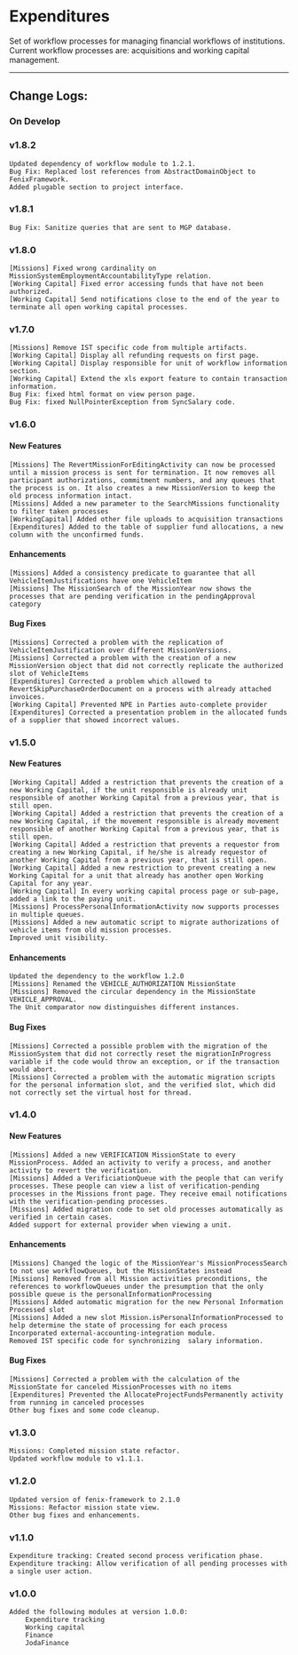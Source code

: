 # Expenditures


Set of workflow	processes for managing financial workflows of institutions.
Current	workflow processes are: acquisitions and working capital management.


---
## Change Logs:

### On Develop

### v1.8.2
    Updated dependency of workflow module to 1.2.1.
    Bug Fix: Replaced lost references from AbstractDomainObject to FenixFramework.
    Added plugable section to project interface.

### v1.8.1
    Bug Fix: Sanitize queries that are sent to MGP database.

### v1.8.0

    [Missions] Fixed wrong cardinality on MissionSystemEmploymentAccountabilityType relation.
    [Working Capital] Fixed error accessing funds that have not been authorized.
    [Working Capital] Send notifications close to the end of the year to terminate all open working capital processes.

### v1.7.0

    [Missions] Remove IST specific code from multiple artifacts.
    [Working Capital] Display all refunding requests on first page.
    [Working Capital] Display responsible for unit of workflow information section.
    [Working Capital] Extend the xls export feature to contain transaction information.
    Bug Fix: fixed html format on view person page.
    Bug Fix: fixed NullPointerException from SyncSalary code.

### v1.6.0

#### New Features

    [Missions] The RevertMissionForEditingActivity can now be processed until a mission process is sent for termination. It now removes all participant authorizations, commitment numbers, and any queues that the process is on. It also creates a new MissionVersion to keep the old process information intact.
    [Missions] Added a new parameter to the SearchMissions functionality to filter taken processes
    [WorkingCapital] Added other file uploads to acquisition transactions
    [Expenditures] Added to the table of supplier fund allocations, a new column with the unconfirmed funds.

#### Enhancements

    [Missions] Added a consistency predicate to guarantee that all VehicleItemJustifications have one VehicleItem
    [Missions] The MissionSearch of the MissionYear now shows the processes that are pending verification in the pendingApproval category

#### Bug Fixes

    [Missions] Corrected a problem with the replication of VehicleItemJustification over different MissionVersions.
    [Missions] Corrected a problem with the creation of a new MissionVersion object that did not correctly replicate the authorized slot of VehicleItems
    [Expenditures] Corrected a problem which allowed to RevertSkipPurchaseOrderDocument on a process with already attached invoices.
    [Working Capital] Prevented NPE in Parties auto-complete provider
    [Expenditures] Corrected a presentation problem in the allocated funds of a supplier that showed incorrect values.

### v1.5.0

#### New Features

    [Working Capital] Added a restriction that prevents the creation of a new Working Capital, if the unit responsible is already unit responsible of another Working Capital from a previous year, that is still open.
    [Working Capital] Added a restriction that prevents the creation of a new Working Capital, if the movement responsible is already movement responsible of another Working Capital from a previous year, that is still open.
    [Working Capital] Added a restriction that prevents a requestor from creating a new Working Capital, if he/she is already requestor of another Working Capital from a previous year, that is still open.
    [Working Capital] Added a new restriction to prevent creating a new Working Capital for a unit that already has another open Working Capital for any year.
    [Working Capital] In every working capital process page or sub-page, added a link to the paying unit.
    [Missions] ProcessPersonalInformationActivity now supports processes in multiple queues.
    [Missions] Added a new automatic script to migrate authorizations of vehicle items from old mission processes.
    Improved unit visibility.

#### Enhancements

    Updated the dependency to the workflow 1.2.0
    [Missions] Renamed the VEHICLE_AUTHORIZATION MissionState
    [Missions] Removed the circular dependency in the MissionState VEHICLE_APPROVAL.
    The Unit comparator now distinguishes different instances.  

#### Bug Fixes

    [Missions] Corrected a possible problem with the migration of the MissionSystem that did not correctly reset the migrationInProgress variable if the code would throw an exception, or if the transaction would abort.
    [Missions] Corrected a problem with the automatic migration scripts for the personal information slot, and the verified slot, which did not correctly set the virtual host for thread.  

### v1.4.0

#### New Features

	[Missions] Added a new VERIFICATION MissionState to every MissionProcess. Added an activity to verify a process, and another activity to revert the verification.
	[Missions] Added a VerificiationQueue with the people that can verify processes. These people can view a list of verification-pending processes in the Missions front page. They receive email notifications with the verification-pending processes.
	[Missions] Added migration code to set old processes automatically as verified in certain cases.
	Added support for external provider when viewing a unit.
	
#### Enhancements
	
	[Missions] Changed the logic of the MissionYear's MissionProcessSearch to not use workflowQueues, but the MissionStates instead
	[Missions] Removed from all Mission activities preconditions, the references to workflowQueues under the presumption that the only possible queue is the personalInformationProcessing
	[Missions] Added automatic migration for the new Personal Information Processed slot
	[Missions] Added a new slot Mission.isPersonalInformationProcessed to help determine the state of processing for each process
	Incorporated external-accounting-integration module.
	Removed IST specific code for synchronizing  salary information.
	
#### Bug Fixes

	[Missions] Corrected a problem with the calculation of the MissionState for canceled MissionProcesses with no items
 	[Expenditures] Prevented the AllocateProjectFundsPermanently activity from running in canceled processes
	Other bug fixes and some code cleanup.

### v1.3.0

    Missions: Completed mission state refactor.
    Updated workflow module to v1.1.1.


### v1.2.0

    Updated version of fenix-framework to 2.1.0
    Missions: Refactor mission state view.
    Other bug fixes and enhancements.


### v1.1.0

    Expenditure tracking: Created second process verification phase.
    Expenditure tracking: Allow verification of all pending processes with a single user action.


### v1.0.0

	Added the following modules at version 1.0.0:
		Expenditure tracking
		Working capital
		Finance
		JodaFinance


